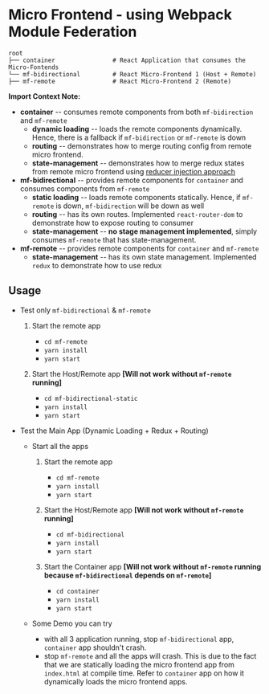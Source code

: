 # Micro Frontend - using Webpack Module Federation

```
root
├── container                # React Application that consumes the Micro-Fontends
└── mf-bidirectional         # React Micro-Frontend 1 (Host + Remote)
├── mf-remote                # React Micro-Frontend 2 (Remote)
```

**Import Context Note:**
- **container** -- consumes remote components from both `mf-bidirection` and `mf-remote`
    - **dynamic loading** -- loads the remote components dynamically. Hence, there is a fallback if `mf-bidirection` 
    or `mf-remote` is down
    - **routing** -- demonstrates how to merge routing config from remote micro frontend.
    - **state-management** -- demonstrates how to merge redux states from remote micro frontend using 
    [reducer injection approach](https://redux.js.org/recipes/code-splitting#reducer-injection-approaches)
- **mf-bidirectional** -- provides remote components for `container` and consumes components from `mf-remote`
    - **static loading** -- loads remote components statically. Hence, if `mf-remote` is down, `mf-bidirection` will 
    be down as well
    - **routing** -- has its own routes. Implemented `react-router-dom` to demonstrate how to expose routing to consumer
    - **state-management** -- **no stage management implemented**, simply consumes `mf-remote` that has state-management.
- **mf-remote** -- provides remote components for `container` and `mf-remote`
    - **state-management** -- has its own state management. Implemented `redux` to demonstrate how to use redux

## Usage

- Test only `mf-bidirectional` & `mf-remote`
    1. Start the remote app
        - `cd mf-remote`
        - `yarn install`
        - `yarn start`
    
    2. Start the Host/Remote app **[Will not work without `mf-remote` running]**
        - `cd mf-bidirectional-static`
        - `yarn install`
        - `yarn start`

- Test the Main App (Dynamic Loading + Redux + Routing)
    - Start all the apps
        1. Start the remote app
            - `cd mf-remote`
            - `yarn install`
            - `yarn start`
        
        2. Start the Host/Remote app **[Will not work without `mf-remote` running]**
            - `cd mf-bidirectional`
            - `yarn install`
            - `yarn start`
        
        3. Start the Container app **[Will not work without `mf-remote` running because `mf-bidirectional` depends 
        on `mf-remote`]**
            - `cd container`
            - `yarn install`
            - `yarn start`
            
    - Some Demo you can try
        - with all 3 application running, stop `mf-bidirectional` app, `container` app shouldn't crash.
        - stop `mf-remote` and all the apps will crash. This is due to the fact that we are statically loading the 
        micro frontend app from `index.html` at compile time. Refer to `container` app on how it dynamically loads the 
        micro frontend apps.


